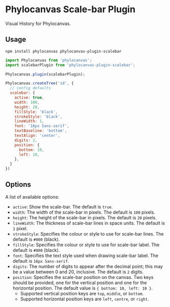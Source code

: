 # Phylocanvas Scale-bar Plugin
Visual History for Phylocanvas.

## Usage
```
npm install phylocanvas phylocanvas-plugin-scalebar
```
```javascript
import Phylocanvas from 'phylocanvas';
import scalebarPlugin from 'phylocanvas-plugin-scalebar';

Phylocanvas.plugin(scalebarPlugin);

Phylocanvas.createTree('id', {
  // config defaults
  scalebar: {
    active: true,
    width: 100,
    height: 20,
    fillStyle: 'black',
    strokeStyle: 'black',
    lineWidth: 1,
    font: '16px Sans-serif',
    textBaseline: 'bottom',
    textAlign: 'center',
    digits: 2,
    position: {
      bottom: 10,
      left: 10,
    },
  }
})
```

## Options

A list of available options:
* `active`: Show the scale-bar. The default is `true`.
* `width`: The width of the scale-bar in pixels. The default is `100` pixels.
* `height`: The height of the scale-bar in pixels. The default is `20` pixels.
* `lineWidth`: The thickness of scale-bar lines in space units. The default is `1` pixel.
* `strokeStyle`: Specifies the colour or style to use for scale-bar lines. The default is `#000` (black).
* `fillStyle`: Specifies the colour or style to use for scale-bar label. The default is `#000` (black).
* `font`: Specifies the text style used when drawing scale-bar label. The default is `16px Sans-serif`.
* `digits`: The number of digits to appear after the decimal point; this may be a value between 0 and 20, inclusive. The default is `2` digits.
* `position`: Specifies the scale-bar position on the canvas. Two keys should be provided, one for the vertical position and one for the horizontal position. The default value is `{ bottom: 10, left: 10 }`.
  * Supported vertical position keys are `top`, `middle`, or `bottom`.
  * Supported horizontal position keys are `left`, `centre`, or `right`.
